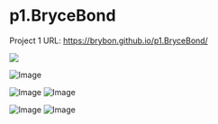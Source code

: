 # p1.BryceBond

Project 1 URL: https://brybon.github.io/p1.BryceBond/

![](Microwave.gif)

![Image](https://github.com/BryBon/p1.BryceBond/blob/main/Base%20image.jpg)

![Image](https://github.com/BryBon/p1.BryceBond/blob/main/Reheat%201.jpg)
![Image](https://github.com/BryBon/p1.BryceBond/blob/main/Reheat%202.jpg)

![Image](https://github.com/BryBon/p1.BryceBond/blob/main/Sketch%201.jpg)
![Image](https://github.com/BryBon/p1.BryceBond/blob/main/Sketch%202.jpg)
